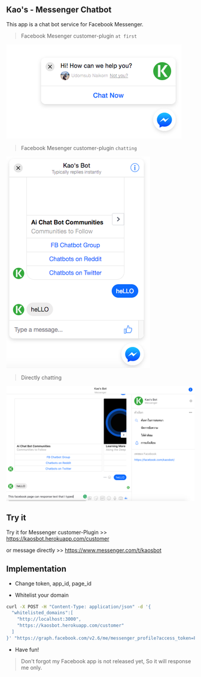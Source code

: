 ## Kao's - Messenger Chatbot

This app is a chat bot service for Facebook Messenger.

> Facebook Mesenger customer-plugin `at first`

![alt text](https://github.com/udomsubnk/KaosApp-Chatbot/blob/master/screenshorts/atFirst.png)

> Facebook Mesenger customer-plugin `chatting`

![alt text](https://github.com/udomsubnk/KaosApp-Chatbot/blob/master/screenshorts/chatting.png)

> Directly chatting

![alt text](https://github.com/udomsubnk/KaosApp-Chatbot/blob/master/screenshorts/chatting%20directly.png)

## Try it

Try it for Messenger customer-Plugin >> https://kaosbot.herokuapp.com/customer 

or message directly >> https://www.messenger.com/t/kaosbot

## Implementation

* Change token, app_id, page_id

* Whitelist your domain

``` bash
curl -X POST -H "Content-Type: application/json" -d '{
  "whitelisted_domains":[
  	"http://localhost:3000",
  	"https://kaosbot.herokuapp.com/customer"
  ]
}' "https://graph.facebook.com/v2.6/me/messenger_profile?access_token=PAGE_ACCESS_TOKEN"
```

* Have fun!

> Don't forgot my Facebook app is not released yet, So it will response me only.